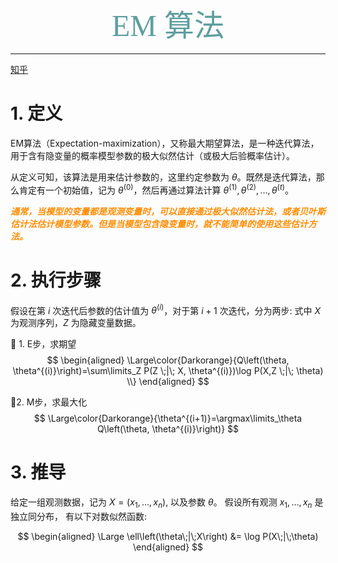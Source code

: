 <font size=20 color=CadetBlue face="微软雅黑"><center>EM 算法</center></font>

--------------------
[知乎](https://zhuanlan.zhihu.com/p/85236423)

# 1. 定义

EM算法（Expectation-maximization），又称最大期望算法，是一种迭代算法，用于含有隐变量的概率模型参数的极大似然估计（或极大后验概率估计）。

从定义可知，该算法是用来估计参数的，这里约定参数为 $\theta$。既然是迭代算法，那么肯定有一个初始值，记为 $\theta^{(0)}$，然后再通过算法计算 $\theta^{(1)},\theta^{(2)},\ldots,\theta^{(t)}$。

***<font color=Darkorange>
通常，当模型的变量都是观测变量时，可以直接通过极大似然估计法，或者贝叶斯估计法估计模型参数。但是当模型包含隐变量时，就不能简单的使用这些估计方法。</font>***

# 2. 执行步骤

假设在第 $i$ 次迭代后参数的估计值为 $\theta^{(i)}$，对于第 $i+1$ 次迭代，分为两步:
式中 $X$ 为观测序列，$Z$ 为隐藏变量数据。

:sunrise_over_mountains: 1. E步，求期望
$$
\begin{aligned}
\Large\color{Darkorange}{Q\left(\theta, \theta^{(i)}\right)=\sum\limits_Z P(Z \;|\; X, \theta^{(i)})\log P(X,Z \;|\; \theta) \\}
\end{aligned}
$$

:sunrise_over_mountains:2. M步，求最大化
$$
\Large\color{Darkorange}{\theta^{(i+1)}=\argmax\limits_\theta Q\left(\theta, \theta^{(i)}\right)}
$$

# 3. 推导

给定一组观测数据，记为 $X=\left(x_1,\ldots,x_n\right)$, 以及参数 $\theta$。 假设所有观测 $x_1, \ldots, x_n$ 是独立同分布， 有以下对数似然函数:

$$
\begin{aligned}
\Large \ell\left(\theta\;|\;X\right) &= \log P(X\;|\;\theta)
\end{aligned}
$$